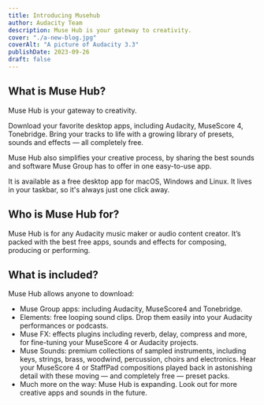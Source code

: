 ```yaml
---
title: Introducing Musehub
author: Audacity Team
description: Muse Hub is your gateway to creativity.
cover: "./a-new-blog.jpg"
coverAlt: "A picture of Audacity 3.3"
publishDate: 2023-09-26
draft: false
---
```


## What is Muse Hub?

Muse Hub is your gateway to creativity.

Download your favorite desktop apps, including Audacity, MuseScore 4, Tonebridge. Bring your tracks to life with a growing library of presets, sounds and effects — all completely free. 

Muse Hub also simplifies your creative process, by sharing the best sounds and software Muse Group has to offer in one easy-to-use app.

It is available as a free desktop app for macOS, Windows and Linux. It lives in your taskbar, so it's always just one click away.

## Who is Muse Hub for?
Muse Hub is for any Audacity music maker or audio content creator. It’s packed with the best free apps, sounds and effects for composing, producing or performing. 

## What is included?
Muse Hub allows anyone to download:

* Muse Group apps: including Audacity, MuseScore4 and Tonebridge. 
* Elements: free looping sound clips. Drop them easily into your Audacity performances or podcasts.
* Muse FX: effects plugins including reverb, delay, compress and more, for fine-tuning your MuseScore 4 or Audacity projects.
* Muse Sounds: premium collections of sampled instruments, including keys, strings, brass, woodwind, percussion, choirs and electronics. Hear your MuseScore 4 or StaffPad compositions played back in astonishing detail with these moving — and completely free — preset packs.
* Much more on the way: Muse Hub is expanding. Look out for more creative apps and sounds in the future.